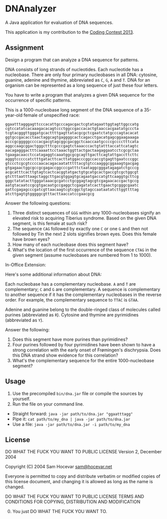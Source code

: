 DNAnalyzer
==========

A Java application for evaluation of DNA sequences.

This application is my contribution to the [Coding Contest 2013].

Assignment
----------

Design a program that can analyze a DNA sequence for patterns.
 
DNA consists of long strands of nucleotides. Each nucleotide has a nucleobase. There are only four primary nucleobases in all DNA: cytosine, guanine, adenine and thymine, abbreviated as ```C```, ```G```, ```A``` and ```T```. DNA for an organism can be represented as a long sequence of just these four letters.
 
You have to write a program that analyzes a given DNA sequence for the occurrence of specific patterns.
 
This is a 1000-nucleobase long segment of the DNA sequence of a 35-year-old female of unspecified race:
 
    ggaatttagggagttcccacattgcccagacgactcgtatagaattggtagttggccatg
    cgtccatatcacaaagacacagtccctggccgaccacactgtaaccacgaatatgcccta
    tcgtacgggttgggatgcacttttgagttatacgcgctcgaatctatgcccagtacacat
    ggtgccgacacctaactaggcagtgaggggcactcagacctgacatgagcggaagaaaga
    acccgcgggggccccacgacgtagcggcgacggctcaaccaatgccccgcccctttcata
    aggccaagcggactgggctttcgcccgagtctaaacccactgtatttaccattcatagtc
    aacagagggactttcaaaattcctaaactggttactgactaagaggaatcctcgcgctaa
    tgaagacaacctccatagaggtcaaatggcgcgcagttgacttcagtattgaccttcttc
    agggtcccccatctttgatacttcacttatggacccggccaccgtgagttgaatcccggc
    gtccctcgcgtccccaacacagacaatatttttacgtgtccaagggcggaaagtgacgag
    gtgagaactggcgccgcgagaccggcccgatttctaataggcgggatagagatctgcccg
    acgcatttcacttgtagtcactcacggtatgactgtgcatgcactgaccgtcgctggcgt
    gtctttaatttaagctaggcttgacgtggagtgcagaatgaccatgttcaaggtgcttcg
    gggctatatacttgggataaacgcgatcctgcggagtagcgtcgagaacaccgactgccg
    aatgtacaatccgcgtgacaatgccgaggctcgagatatcacttgaactgcgggcgaatc
    gattcgagagcccgatcgttaacaagtcgtcggctgtagccaataatatcttggttttag
    atcttgagtgtgggggcgtttacttaaccatccgaacgcg
 
Answer the following questions:
 
1. Three distinct sequences of ```GGG``` within any 1000-nucleobases signify an elevated risk to acquiring Tiberius syndrome. Based on the given DNA segment, is this female at such risk?
2. The sequence ```CAG``` followed by exactly one ```C``` or one ```G``` and then not followed by Tin the next 2 slots signifies brown eyes. Does this female have brown eyes?
3. How many of each nucleobase does this segment have?
4. What's the location of the first occurrence of the sequence ```CTAG``` in the given segment (assume nucleobases are numbered from 1 to 1000).
 
In-Office Extension:
 
Here's some additional information about DNA:
 
Each nucleobase has a complementary nucleobase. ```A``` and ```T``` are complementary; ```C``` and ```G``` are complementary. A sequence is complementary to another sequence if it has the complementary nucleobases in the reverse order. For example, the complementary sequence to ```TTAC``` is ```GTAA```.
 
Adenine and guanine belong to the double-ringed class of molecules called purines (abbreviated as ```R```). Cytosine and thymine are pyrimidines (abbreviated as ```Y```).
 
Answer the following:
 
1. Does this segment have more purines than pyrimidines?
2. Four purines followed by four pyrimidines have been shown to have a strong correlation with the early onset of Frømingen's dischrypsia. Does this DNA strand show evidence for this correlation?
3. What's the complementary sequence for the entire 1000-nucleobase segment?

Usage
-----

1. Use the precompiled ```bin/dna.jar``` file or compile the sources by yourself.
2. Run the file on your command line.
  - Straight forward: ```java -jar path/to/dna.jar "ggaatttagg"```
  - Pipe it: ```cat path/to/my_dna | java -jar path/to/dna.jar```
  - Use a file: ```java -jar path/to/dna.jar -i path/to/my_dna```

License
-------

DO WHAT THE FUCK YOU WANT TO PUBLIC LICENSE 
Version 2, December 2004 

Copyright (C) 2004 Sam Hocevar <sam@hocevar.net> 

Everyone is permitted to copy and distribute verbatim or modified copies of this license document, and changing it is allowed as long as the name is changed. 

DO WHAT THE FUCK YOU WANT TO PUBLIC LICENSE TERMS AND CONDITIONS FOR COPYING, DISTRIBUTION AND MODIFICATION 

0. You just DO WHAT THE FUCK YOU WANT TO.

  [Coding Contest 2013]: http://www.coding-contest.de/
